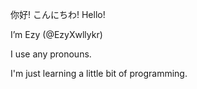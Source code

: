 你好! こんにちわ! Hello!

I’m Ezy (@EzyXwllykr)

I use any pronouns.

I'm just learning a little bit of programming.

<!---
EzyXwllykr/EzyXwllykr is a ✨ special ✨ repository because its `README.md` (this file) appears on your GitHub profile.
You can click the Preview link to take a look at your changes.
--->

